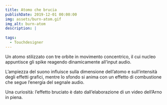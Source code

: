 ```yaml
---
title: Atomo che brucia
publishDate: 2019-12-01 00:00:00
img: assets/burn-atom.gif
img_alt: burn-atom
description: |
  
tags:
  - Touchdesigner
---
```


Un atomo stilizzato con tre orbite in movimento concentrico, il cui nucleo appuntisce gli spike reagendo dinamicamente all’input audio. 

L’ampiezza del suono influisce sulla dimensione dell’atomo e sull’intensità degli effetti grafici, mentre lo sfondo si anima con un effetto di combustione che segue l’energia del segnale audio.

Una curiosità: l’effetto bruciato è dato dall’elaborazione di un video dell’Arno in piena.


